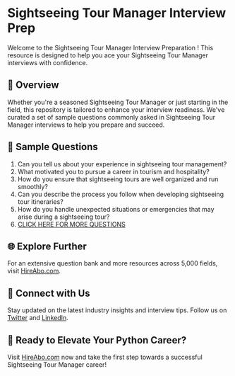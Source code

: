 # Sightseeing Tour Manager Interview Prep

Welcome to the Sightseeing Tour Manager Interview Preparation ! This resource is designed to help you ace your Sightseeing Tour Manager interviews with confidence.

## 🚀 Overview

Whether you're a seasoned Sightseeing Tour Manager or just starting in the field, this repository is tailored to enhance your interview readiness. We've curated a set of sample questions commonly asked in Sightseeing Tour Manager interviews to help you prepare and succeed.

## 📝 Sample Questions

1. Can you tell us about your experience in sightseeing tour management?
2. What motivated you to pursue a career in tourism and hospitality?
3. How do you ensure that sightseeing tours are well organized and run smoothly?
4. Can you describe the process you follow when developing sightseeing tour itineraries?
5. How do you handle unexpected situations or emergencies that may arise during a sightseeing tour?
6. [CLICK HERE FOR MORE QUESTIONS](https://hireabo.com/job/11_1_6/Sightseeing%20Tour%20Manager)

## 🌐 Explore Further

For an extensive question bank and more resources across 5,000 fields, visit [HireAbo.com](https://www.hireabo.com).

## 📱 Connect with Us

Stay updated on the latest industry insights and interview tips. Follow us on [Twitter](https://twitter.com/hireabo) and [LinkedIn](https://www.linkedin.com/in/hire-abo-3609972a8/).

## 🚀 Ready to Elevate Your Python Career?

Visit [HireAbo.com](https://www.hireabo.com) now and take the first step towards a successful Sightseeing Tour Manager career!